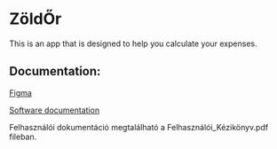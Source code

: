 # ZöldŐr

This is an app that is designed to help you calculate your expenses.

## Documentation:

[Figma](https://www.figma.com/file/PJxfuviI1Mrm74rpNnWrhh/Dusza-Mobil-2021---Z%C3%B6ld%C5%90r?node-id=0%3A1)

[Software documentation](SoftwareDocumentation.md)

Felhasználói dokumentáció megtalálható a Felhasználói_Kézikönyv.pdf fileban.